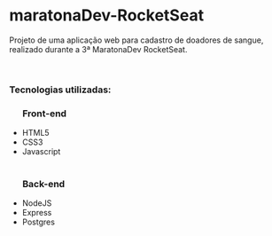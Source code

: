 # maratonaDev-RocketSeat
Projeto de uma aplicação web para cadastro de doadores de sangue, realizado durante a 3ª MaratonaDev RocketSeat.

<br>
<h3>Tecnologias utilizadas: </h3>
<ul>
<h3>Front-end</h3>
<li>HTML5</li>
<li>CSS3</li>
<li>Javascript</li>
</br>
<h3>Back-end</h3>
<li>NodeJS</li>
<li>Express</li>
<li>Postgres</li>
